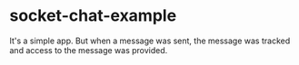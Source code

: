 ﻿# socket-chat-example

It's a simple app. But when a message was sent, the message was tracked and access to the message was provided.
